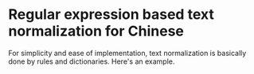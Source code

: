 # Regular expression based text normalization for Chinese

For simplicity and ease of implementation, text normalization is basically done by rules and dictionaries. Here's an example.
